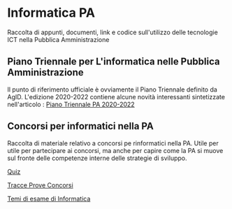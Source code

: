 # Informatica PA
Raccolta di appunti, documenti, link e codice sull'utilizzo delle tecnologie ICT nella Pubblica Amministrazione

## Piano Triennale per L'informatica nelle Pubblica Amministrazione

Il punto di riferimento ufficiale è ovviamente il Piano Triennale definito da AgID. L'edizione 2020-2022 contiene alcune novità interessanti sintetizzate nell'articolo : [Piano Triennale PA 2020-2022](PianoTriennalePA\piano_triennale_agid_2020.md)

## Concorsi per informatici nella PA 

Raccolta di materiale relativo a concorsi pe rinformatici nella PA. Utile per utile per partecipare ai concorsi, ma anche per capire come la PA si muove sul fronte delle competenze interne delle strategie di sviluppo.

[Quiz](.\Quiz_Concorsi)

[Tracce Prove Concorsi](.\Tracce_Prove_Concorsi)

[Temi di esame di Informatica](.\Temi_Esame_Informatica)

